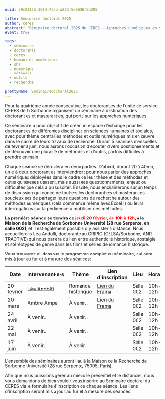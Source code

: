 ```yaml
---
uuid: 39c08326-3614-43ab-a823-5e5526f6a285

title: Séminaire doctoral 2025
author: ceres
abstract: "Séminaire doctoral 2025 du CERES - Approches numériques en SHS"
event: true

tags:
  - séminaire
  - doctorants
  - ceres
  - humanités numériques
  - shs
  - numérique
  - méthodes
  - outils
  - recherche

prettyName: SeminaireDoctoral2025
---
```


Pour la quatrième année consécutive, les doctorant·es de l’unité de service CERES de la Sorbonne organisent un séminaire
à destination des doctorant·es et masterant·es, qui porte sur les approches numériques.

Ce séminaire a pour objectif de créer un espace d’échange pour les doctorant·es de différentes disciplines en sciences
humaines et sociales, avec pour thème central les méthodes et outils numériques mis en œuvre dans le cadre de leurs
travaux de recherche. Durant 5 séances mensuelles de février à juin, nous aurons l’occasion d’écouter divers
positionnements et de découvrir une pluralité de méthodes et d’outils, parfois difficiles à prendre en main.

Chaque séance se déroulera en deux parties. D’abord, durant 20 à 40mn, un·e à deux doctorant·es interviendront pour nous
parler des approches numériques déployées dans le cadre de leur thèse et des méthodes et outils qu’ils/elles utilisent,
mais aussi des questionnements, enjeux ou difficultés que cela a pu susciter. Ensuite, nous enchaînerons sur un temps de
discussion qui concerne tout·e·s les doctorant·e·s et masterant·es soucieux·ses de partager leurs questions de recherche
autour des méthodes numériques (cela commence même avec Excel !) ou leurs interrogations sur la pertinence à mobiliser
ces méthodes.

**La première séance se tiendra ce <span style="color:red;">jeudi 20 février, de 10h à 12h</span>, à la Maison de la
Recherche de Sorbonne Université (28 rue Serpente, en salle 002)**, et il est également possible d’y assister à
distance. Nous accueillerons Léa Andolfi, doctorante au GRIPIC (CELSA/Sorbonne, ANR TRACTIVE) qui nous parlera du lien
entre authenticité historique, nostalgie et stéréotypes de genre dans les films et séries de romance historique.

Vous trouverez ci-dessous le programme complet du séminaire, qui sera mis à jour au fur et à mesure des séances:

| Date       | Intervenant·e·s                                                 | Thème              | Lien d'inscription                                                                                   | Lieu      | Horaires |
|------------|-----------------------------------------------------------------|--------------------|------------------------------------------------------------------------------------------------------|-----------|----------|
| 20 février | [Léa Andolfi](https://ceres.sorbonne-universite.fr/LeaAndolfi/) | Romance historique | [Lien du Frama](https://framaforms.org/seminaire-doctoral-du-ceres-20-fevrier-2025-1739374381)       | Salle 002 | 10h-12h  |
| 20 mars    | Ambre Ampe                                                      | À venir..          | [Lien du Frama](https://framaforms.org/clone-de-seminaire-doctoral-du-ceres-20-mars-2025-1739539870) | Salle 002 | 10h-12h  |
| 24 avril   | À venir..                                                       | À venir..          |                                                                                                      | Salle 002 | 10h-12h  |
| 22 mai     | À venir..                                                       | À venir..          |                                                                                                      | Salle 002 | 10h-12h  |
| 17 juin    | À venir..                                                       | À venir..          |                                                                                                      | Salle 002 | 10h-12h  |

L'ensemble des séminaires auront liau à la Maison de la Recherche de Sorbonne Université (28 rue Serpente, 75005,
Paris),

Afin que nous puissions gérer au mieux le présentiel et le distanciel, nous vous demandons de bien vouloir vous inscrire
au Séminaire doctoral du CERES via le formulaire d'inscription de chaque séance. Les liens d'inscription seront mis à
jour au fur et à mesure des séances.
